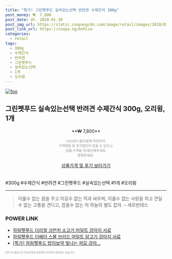 ```yaml
--- 
title: "특가! 그린펫푸드 실속있는선택 반려견 수제간식 300g" 
post_money: ₩. 7,800 
post_date: dt. 2020.01.30 
post_img_url: https://static.coupangcdn.com/image/retail/images/2018/07/20/16/6/5b6f0f5a-212f-4702-9622-f6eb2a322ff3.jpg 
post_link_url: https://coupa.ng/bnFLsa 
categories: 
  - retail 
tags: 
  - 300g 
  - 수제간식 
  - 반려견 
  - 그린펫푸드 
  - 실속있는선택 
  - 1개 
  - 오리윙 
--- 
```

[![foo](https://static.coupangcdn.com/image/retail/images/2018/07/20/16/6/5b6f0f5a-212f-4702-9622-f6eb2a322ff3.jpg)](https://coupa.ng/bnFLsa) 

## 그린펫푸드 실속있는선택 반려견 수제간식 300g, 오리윙, 1개 
<p style="text-align: center;">**₩ 7,800**</p> 
<p style="text-align: center;"><span style="color: #898c8f; font-family: Georgia,Times,serif; font-size: 0.75em;">2020년01월30일에 작성되어, <br>가격변동 및 추가할인이 있을 수 있으니,<br> 상품 가격을 꼭!확인해주세요.<br>행복하세요~</span> 
</p>	 
<div markdown="0" style="text-align: center;"><a href="https://coupa.ng/bnFLsa" class="btn btn--success">상품가격 및 후기 보러가기</a></div> 
<br><br> 
  #300g #수제간식 #반려견 #그린펫푸드 #실속있는선택 #1개 #오리윙 
<hr> 

> 이룰수 없는 꿈을 꾸고 이길수 없는 적과 싸우며, 이룰수 없는 사랑을 하고 견딜 수 없는 고통을 견디고, 잡을수 없는 저 하늘의 별도 잡자. – 세르반테스 


### POWER LINK

* <a href="https://blog.naver.com/fasyy4321/221790780595" target="_blank">하림펫푸드 더리얼 크런치 소고기 어덜트 강아지 사료</a>
* <a href="https://blog.naver.com/fasyy4321/221789093044" target="_blank">하림펫푸드 더베터 스몰 브리드 어덜트 닭고기 강아지 사료</a>
* <a href="https://blog.naver.com/sakai111/221790567989" target="_blank">[특가] 하림펫푸드 밥이보약 빛나는 피모 강아...</a>

<span style="color: #898c8f; font-family: Georgia,Times,serif; font-size: 0.55em;">파트너스활동으로 작성자에게 일정액의 커미션이 제공될수 있습니다.</span> 
